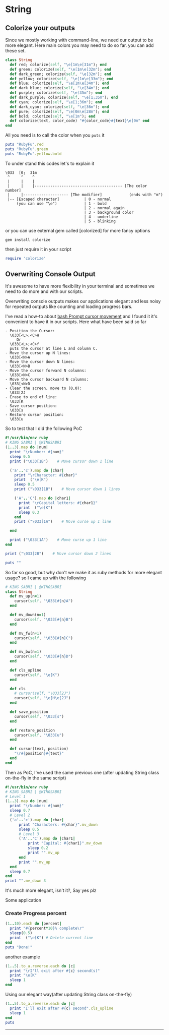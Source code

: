 # String

## Colorize your outputs

Since we mostly working with command-line, we need our output to be more elegant. Here main colors you may need to do so far. you can add these set.

```ruby
class String
  def red; colorize(self, "\e[1m\e[31m"); end
  def green; colorize(self, "\e[1m\e[32m"); end
  def dark_green; colorize(self, "\e[32m"); end
  def yellow; colorize(self, "\e[1m\e[33m"); end
  def blue; colorize(self, "\e[1m\e[34m"); end
  def dark_blue; colorize(self, "\e[34m"); end
  def purple; colorize(self, "\e[35m"); end
  def dark_purple; colorize(self, "\e[1;35m"); end
  def cyan; colorize(self, "\e[1;36m"); end
  def dark_cyan; colorize(self, "\e[36m"); end
  def pure; colorize(self, "\e[0m\e[28m"); end
  def bold; colorize(self, "\e[1m"); end
  def colorize(text, color_code) "#{color_code}#{text}\e[0m" end
end
```

All you need is to call the color when you `puts` it

```ruby
puts "RubyFu".red
puts "RubyFu".green
puts "RubyFu".yellow.bold
```

To under stand this codes let's to explain it

```
\033  [0;  31m
 ^     ^    ^    
 |     |    |
 |     |    |--------------------------------------- [The color number]
 |     |-------------------- [The modifier]            (ends with "m")
 |-- [Escaped character]           | 0 - normal                     
     (you can use "\e")            | 1 - bold
                                   | 2 - normal again
                                   | 3 - background color
                                   | 4 - underline
                                   | 5 - blinking
```

or you can use external gem called \[colorized\] for more fancy options

```
gem install colorize
```

then just require it in your script

```ruby
require 'colorize'
```

## Overwriting Console Output

It's awesome to have more flexibility  in your terminal and sometimes we need to do more and with our scripts.

Overwriting console outputs makes our applications elegant and less noisy for repeated outputs like counting and loading progress bars.

I've read a how-to about [bash Prompt cursor movement](http://www.tldp.org/HOWTO/Bash-Prompt-HOWTO/x361.html) and I found it it's convenient to have it in our scripts. Here what have been said so far

```
- Position the Cursor:
  \033[<L>;<C>H
     Or
  \033[<L>;<C>f
  puts the cursor at line L and column C.
- Move the cursor up N lines:
  \033[<N>A
- Move the cursor down N lines:
  \033[<N>B
- Move the cursor forward N columns:
  \033[<N>C
- Move the cursor backward N columns:
  \033[<N>D
- Clear the screen, move to (0,0):
  \033[2J
- Erase to end of line:
  \033[K
- Save cursor position:
  \033[s
- Restore cursor position:
  \033[u
```

So to test that I did the following PoC

```ruby
#!/usr/bin/env ruby
# KING SABRI | @KINGSABRI
(1..3).map do |num|
  print "\rNumber: #{num}"
  sleep 0.5
  print ("\033[1B")    # Move cursor down 1 line 

  ('a'..'c').map do |char|
    print "\rCharacter: #{char}"
    print  ("\e[K")
    sleep 0.5
    print ("\033[1B")    # Move cursor down 1 lines

    ('A'..'C').map do |char1|
      print "\rCapital letters: #{char1}"
      print  ("\e[K")
      sleep 0.3
    end
    print ("\033[1A")    # Move curse up 1 line

  end

  print ("\033[1A")    # Move curse up 1 line
end

print ("\033[2B")    # Move cursor down 2 lines

puts ""
```

So far so good, but why don't we make it as ruby methods for more elegant usage? so I came up with the following

```ruby
# KING SABRI | @KINGSABRI
class String
  def mv_up(n=1)
    cursor(self, "\033[#{n}A")
  end

  def mv_down(n=1)
    cursor(self, "\033[#{n}B")
  end

  def mv_fw(n=1)
    cursor(self, "\033[#{n}C")
  end

  def mv_bw(n=1)
    cursor(self, "\033[#{n}D")
  end

  def cls_upline
    cursor(self, "\e[K")
  end

  def cls
    # cursor(self, "\033[2J")
    cursor(self, "\e[H\e[2J")
  end

  def save_position
    cursor(self, "\033[s")
  end

  def restore_position
    cursor(self, "\033[u")
  end

  def cursor(text, position)
    "\r#{position}#{text}"
  end
end
```

Then as PoC, I've used the same previous one \(after updating String class on-the-fly in the same script\)

```ruby
#!/usr/bin/env ruby
# KING SABRI | @KINGSABRI
# Level 1
(1..3).map do |num|
  print "\rNumber: #{num}"
  sleep 0.7
  # Level 2
  ('a'..'c').map do |char|
      print "Characters: #{char}".mv_down
      sleep 0.5
      # Level 3
      ('A'..'C').map do |char1|
          print "Capital: #{char1}".mv_down
          sleep 0.2
          print "".mv_up
      end
      print "".mv_up
  end
  sleep 0.7
end
print "".mv_down 3
```

It's much more elegant, isn't it?, Say yes plz

Some application

### Create Progress percent

```ruby
(1..10).each do |percent|
  print "#{percent*10}% complete\r"
  sleep(0.5)
  print  ("\e[K") # Delete current line
end
puts "Done!"
```

another example

```ruby
(1..5).to_a.reverse.each do |c|
  print "\rI'll exit after #{c} second(s)"
  print "\e[K"
  sleep 1
end
```

Using our elegant way\(after updating String class on-the-fly\)

```ruby
(1..5).to_a.reverse.each do |c|
  print "I'll exit after #{c} second".cls_upline
  sleep 1
end
puts
```

---



